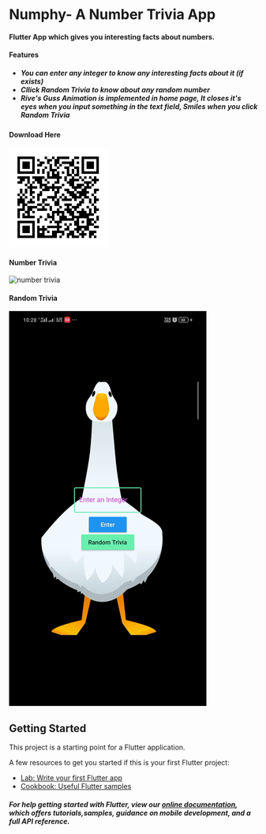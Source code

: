 # Numphy- A Number Trivia App
#### Flutter App which gives you interesting facts about numbers.
#### Features
<h5>
<ul>
  <li>You can enter any integer to know any interesting facts about it (if exists)</li>
  <li>Cllick Random Trivia to know about any random number</li>
  <li>Rive's Guss Animation is implemented in home page, It closes it's eyes when you input something in the text field, Smiles when you click Random Trivia</li>
</ul>
  </h5>
  
#### Download Here
<img src="assets/apk.png" height=200 width=200></img>
#### Number Trivia
![number trivia](assets/number_trivia.gif)
#### Random Trivia
![random trivia](assets/random_trivia.gif)

## Getting Started

This project is a starting point for a Flutter application.

A few resources to get you started if this is your first Flutter project:

- [Lab: Write your first Flutter app](https://flutter.dev/docs/get-started/codelab)
- [Cookbook: Useful Flutter samples](https://flutter.dev/docs/cookbook)

##### For help getting started with Flutter, view our [online documentation](https://flutter.dev/docs), which offers tutorials,samples, guidance on mobile development, and a full API reference.



